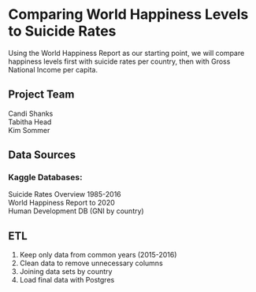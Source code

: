# Comparing World Happiness Levels to Suicide Rates<br>
Using the World Happiness Report as our starting point, we will compare happiness levels first with suicide rates per country,
then with Gross National Income per capita.

## Project Team <br>
Candi Shanks<br>
Tabitha Head<br>
Kim Sommer<br>

## Data Sources<br>
### Kaggle Databases:<br>
Suicide Rates Overview 1985-2016<br>
World Happiness Report to 2020<br>
Human Development DB (GNI by country)<br>

## ETL
<ol>
  <li>Keep only data from common years (2015-2016)</li>
  <li>Clean data to remove unnecessary columns</li>
  <li>Joining data sets by country</li>
  <li>Load final data with Postgres</li>
</ol>
